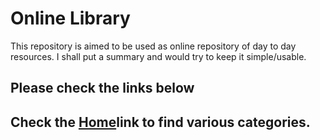 # Online Library
This repository is aimed to be used as online repository of day to day resources. I shall put a summary and would try to keep it simple/usable.

## Please check the links below

## Check the [Home](HOME.md)link to find various categories.
